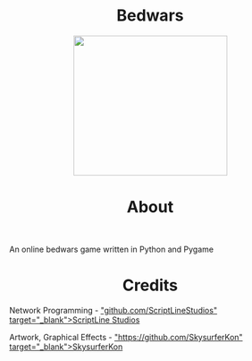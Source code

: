 <div align="center">
  <h1>Bedwars</h1>
  <img src="https://cdn.discordapp.com/attachments/918518890101886979/1006281901075599461/unknown.png" width="275" height="250"/>

  <br>
    <h1>About</h1>
  </br>
</div>
<p>An online bedwars game written in Python and Pygame</p>
<div align="center">
  <h1>Credits</h1>
</div>
<p>Network Programming - <a href="url">"github.com/ScriptLineStudios" target="_blank">ScriptLine Studios</a></p>
<p>Artwork, Graphical Effects - <a href="url">"https://github.com/SkysurferKon" target="_blank">SkysurferKon</a></p>
